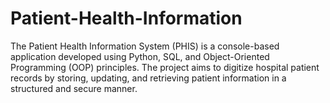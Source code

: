 # Patient-Health-Information
The Patient Health Information System (PHIS) is a console-based application developed using Python, SQL, and Object-Oriented Programming (OOP) principles. The project aims to digitize hospital patient records by storing, updating, and retrieving patient information in a structured and secure manner.
